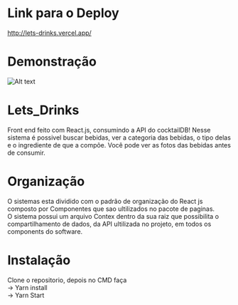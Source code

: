 # Link para o Deploy <br>
http://lets-drinks.vercel.app/
# Demonstração 
![Alt text](https://github.com/renanxd25/Lets_Drinks/blob/main/Lets%20Drink.gif?raw=true "Demonstração")
# Lets_Drinks
Front end feito com React.js, consumindo a API do cocktailDB! Nesse sistema é possivel buscar bebidas, ver a categoria das bebidas, o tipo delas e o ingrediente de que a compõe. Você pode ver as fotos das bebidas antes de consumir. <br>
# Organização
O sistemas esta dividido com o padrão de organização do React js composto por Componentes que sao ultilizados no pacote de paginas. <br>
O sistema possui um arquivo Contex dentro da sua raiz que possibilita o compartilhamento de dados, da API ultilizada no projeto, em todos os components do software.<br>
# Instalação <br>
Clone o repositorio, depois no CMD faça <br>
-> Yarn install<br>
-> Yarn Start
